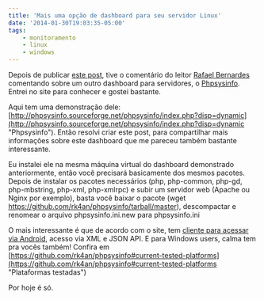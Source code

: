 ```yaml
---
title: 'Mais uma opção de dashboard para seu servidor Linux'
date: '2014-01-30T19:03:35-05:00'
tags:
    - monitoramento
    - linux
    - windows
---
```


Depois de publicar [este post](https://ricardomartins.com.br/dashboard-lindao-para-seu-servidor-linux/), tive o comentário do leitor [Rafael Bernardes](http://barrasbin.wordpress.com/ "BarraSbin") comentando sobre um outro dashboard para servidores, o [Phpsysinfo](http://rk4an.github.io/phpsysinfo/ "Phpsysinfo"). Entrei no site para conhecer e gostei bastante. 

Aqui tem uma demonstração dele: [http://phpsysinfo.sourceforge.net/phpsysinfo/index.php?disp=dynamic](http://phpsysinfo.sourceforge.net/phpsysinfo/index.php?disp=dynamic "Phpsysinfo"). Então resolvi criar este post, para compartilhar mais informações sobre este dashboard que me pareceu também bastante interessante.

Eu instalei ele na mesma máquina virtual do dashboard demonstrado anteriormente, então você precisará basicamente dos mesmos pacotes. Depois de instalar os pacotes necessários (php, php-common, php-gd, php-mbstring, php-xml, php-xmlrpc) e subir um servidor web (Apache ou Nginx por exemplo), basta você baixar o pacote (wget <https://github.com/rk4an/phpsysinfo/tarball/master>), descompactar e renomear o arquivo phpsysinfo.ini.new para phpsysinfo.ini

O mais interessante é que de acordo com o site, tem [cliente para acessar via Android](http://rk4an.github.io/psiandroid/ "Android Client"), acesso via XML e JSON API. E para Windows users, calma tem pra vocês também! Confira em [https://github.com/rk4an/phpsysinfo#current-tested-platforms](https://github.com/rk4an/phpsysinfo#current-tested-platforms "Plataformas testadas")

Por hoje é só.
